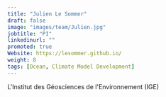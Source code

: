 ```yaml
---
title: "Julien Le Sommer"
draft: false
image: "images/team/Julien.jpg"
jobtitle: "PI"
linkedinurl: ""
promoted: true
Website: https://lesommer.github.io/
weight: 8
tags: [Ocean, Climate Model Development]
---
```


L'Institut des Géosciences de l'Environnement (IGE)

